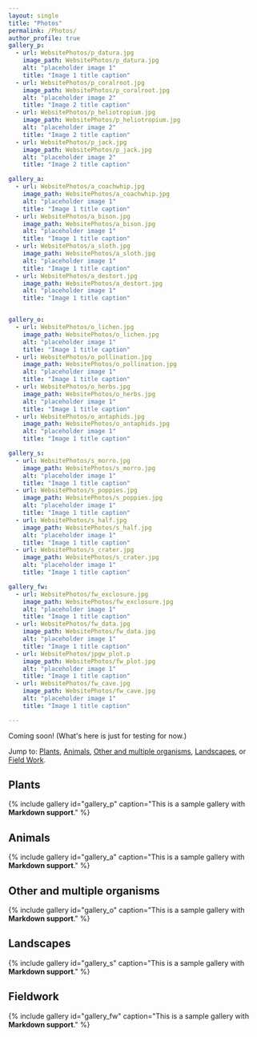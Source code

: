 ```yaml
---
layout: single
title: "Photos"
permalink: /Photos/
author_profile: true
gallery_p:
  - url: WebsitePhotos/p_datura.jpg
    image_path: WebsitePhotos/p_datura.jpg
    alt: "placeholder image 1"
    title: "Image 1 title caption"
  - url: WebsitePhotos/p_coralroot.jpg
    image_path: WebsitePhotos/p_coralroot.jpg
    alt: "placeholder image 2"
    title: "Image 2 title caption"
  - url: WebsitePhotos/p_heliotropium.jpg
    image_path: WebsitePhotos/p_heliotropium.jpg
    alt: "placeholder image 2"
    title: "Image 2 title caption"
  - url: WebsitePhotos/p_jack.jpg
    image_path: WebsitePhotos/p_jack.jpg
    alt: "placeholder image 2"
    title: "Image 2 title caption"

gallery_a:
  - url: WebsitePhotos/a_coachwhip.jpg
    image_path: WebsitePhotos/a_coachwhip.jpg
    alt: "placeholder image 1"
    title: "Image 1 title caption"
  - url: WebsitePhotos/a_bison.jpg
    image_path: WebsitePhotos/a_bison.jpg
    alt: "placeholder image 1"
    title: "Image 1 title caption"
  - url: WebsitePhotos/a_sloth.jpg
    image_path: WebsitePhotos/a_sloth.jpg
    alt: "placeholder image 1"
    title: "Image 1 title caption"
  - url: WebsitePhotos/a_destort.jpg
    image_path: WebsitePhotos/a_destort.jpg
    alt: "placeholder image 1"
    title: "Image 1 title caption"


gallery_o:
  - url: WebsitePhotos/o_lichen.jpg
    image_path: WebsitePhotos/o_lichen.jpg
    alt: "placeholder image 1"
    title: "Image 1 title caption"
  - url: WebsitePhotos/o_pollination.jpg
    image_path: WebsitePhotos/o_pollination.jpg
    alt: "placeholder image 1"
    title: "Image 1 title caption"
  - url: WebsitePhotos/o_herbs.jpg
    image_path: WebsitePhotos/o_herbs.jpg
    alt: "placeholder image 1"
    title: "Image 1 title caption"
  - url: WebsitePhotos/o_antaphids.jpg
    image_path: WebsitePhotos/o_antaphids.jpg
    alt: "placeholder image 1"
    title: "Image 1 title caption"

gallery_s:
  - url: WebsitePhotos/s_morro.jpg
    image_path: WebsitePhotos/s_morro.jpg
    alt: "placeholder image 1"
    title: "Image 1 title caption"
  - url: WebsitePhotos/s_poppies.jpg
    image_path: WebsitePhotos/s_poppies.jpg
    alt: "placeholder image 1"
    title: "Image 1 title caption"
  - url: WebsitePhotos/s_half.jpg
    image_path: WebsitePhotos/s_half.jpg
    alt: "placeholder image 1"
    title: "Image 1 title caption"
  - url: WebsitePhotos/s_crater.jpg
    image_path: WebsitePhotos/s_crater.jpg
    alt: "placeholder image 1"
    title: "Image 1 title caption"

gallery_fw:
  - url: WebsitePhotos/fw_exclosure.jpg
    image_path: WebsitePhotos/fw_exclosure.jpg
    alt: "placeholder image 1"
    title: "Image 1 title caption"
  - url: WebsitePhotos/fw_data.jpg
    image_path: WebsitePhotos/fw_data.jpg
    alt: "placeholder image 1"
    title: "Image 1 title caption"
  - url: WebsitePhotos/jpgw_plot.p
    image_path: WebsitePhotos/fw_plot.jpg
    alt: "placeholder image 1"
    title: "Image 1 title caption"
  - url: WebsitePhotos/fw_cave.jpg
    image_path: WebsitePhotos/fw_cave.jpg
    alt: "placeholder image 1"
    title: "Image 1 title caption"

---
```

Coming soon!  (What's here is just for testing for now.)

Jump to&#58; [Plants](#plants), [Animals](#animals), [Other and multiple organisms](#orgs), [Landscapes](#scapes), or [Field Work](#fw).

<a name="plants"></a>

## Plants
{% include gallery id="gallery_p" caption="This is a sample gallery with **Markdown support**." %}

<a name="animals"></a>

## Animals
{% include gallery id="gallery_a" caption="This is a sample gallery with **Markdown support**." %}

<a name="orgs"></a>

## Other and multiple organisms
{% include gallery id="gallery_o" caption="This is a sample gallery with **Markdown support**." %}

<a name="scapes"></a>

## Landscapes
{% include gallery id="gallery_s" caption="This is a sample gallery with **Markdown support**." %}

<a name="fw"></a>

## Fieldwork
{% include gallery id="gallery_fw" caption="This is a sample gallery with **Markdown support**." %}